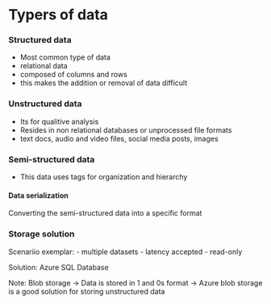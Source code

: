 # Typers of data
### Structured data
- Most common type of data
- relational data
- composed of columns and rows
- this makes the addition or removal of data difficult

### Unstructured data
- Its for qualitive analysis
- Resides in non relational databases or unprocessed file formats
- text docs, audio and video files, social media posts, images

### Semi-structured data
- This data uses tags for organization and hierarchy

#### Data serialization
Converting the semi-structured data into a specific format

### Storage solution
Scenariio exemplar: 
    - multiple datasets
    - latency accepted
    - read-only

Solution: Azure SQL Database 

Note: Blob storage -> Data is stored in 1 and 0s format -> Azure blob storage is a good solution for storing unstructured data
